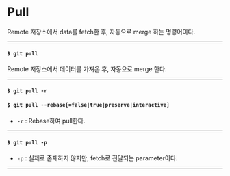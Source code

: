# Pull

Remote 저장소에서 data를 fetch한 후, 자동으로 merge 하는 명령어이다.

---

#### `$ git pull`

Remote 저장소에서 데이터를 가져온 후, 자동으로 merge 한다.

---

#### `$ git pull -r`
#### `$ git pull --rebase[=false|true|preserve|interactive]`

* `-r` : Rebase하여 pull한다.

---

#### `$ git pull -p`

* `-p` : 실제로 존재하지 않지만, fetch로 전달되는 parameter이다.

---
